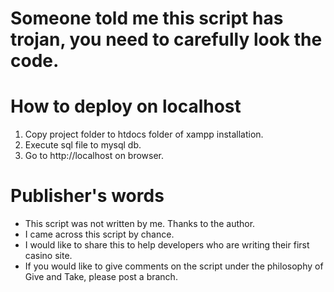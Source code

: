 # Someone told me this script has trojan, you need to carefully look the code.
# How to deploy on localhost

1. Copy project folder to htdocs folder of xampp installation.
2. Execute sql file to mysql db.
3. Go to http://localhost on browser.

# Publisher's words
- This script was not written by me. Thanks to the author.
- I came across this script by chance.
- I would like to share this to help developers who are writing their first casino site.
- If you would like to give comments on the script under the philosophy of Give and Take, please post a branch.
